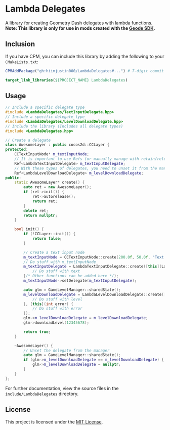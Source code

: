 # Lambda Delegates
A library for creating Geometry Dash delegates with lambda functions.\
**Note: This library is only for use in mods created with the [Geode SDK](https://github.com/geode-sdk/geode).**

## Inclusion
If you have CPM, you can include this library by adding the following to your `CMakeLists.txt`:
```cmake
CPMAddPackage("gh:hiimjustin000/LambdaDelegates#...") # 7-digit commit hash

target_link_libraries(${PROJECT_NAME} LambdaDelegates)
```

## Usage
```cpp
// Include a specific delegate type
#include <LambdaDelegates/TextInputDelegate.hpp>
// Include a specific delegate type
#include <LambdaDelegates/LevelDownloadDelegate.hpp>
// Include the library (Includes all delegate types)
#include <LambdaDelegates.hpp>

// Create a delegate
class AwesomeLayer : public cocos2d::CCLayer {
protected:
    CCTextInputNode* m_textInputNode;
    // It is important to use Refs (or manually manage with retain/release) to prevent automatic deletion
    Ref<LambdaTextInputDelegate> m_textInputDelegate;
    // With these types of delegates, you need to unset it from the manager when you are done with it, so it doesn't get called after the object is deleted
    Ref<LambdaLevelDownloadDelegate> m_levelDownloadDelegate;
public:
    static AwesomeLayer* create() {
        auto ret = new AwesomeLayer();
        if (ret->init()) {
            ret->autorelease();
            return ret;
        }
        delete ret;
        return nullptr;
    }

    bool init() {
        if (!CCLayer::init()) {
            return false;
        }

        // Create a text input node
        m_textInputNode = CCTextInputNode::create(200.0f, 50.0f, "Text...", "bigFont.fnt");
        // Do stuff with m_textInputNode
        m_textInputDelegate = LambdaTextInputDelegate::create([this](LambdaTextInputDelegate* delegate, CCTextInputNode* sender) {
            // Do stuff with text
        }/* Other functions can be added here */);
        m_textInputNode->setDelegate(m_textInputDelegate);

        auto glm = GameLevelManager::sharedState();
        m_levelDownloadDelegate = LambdaLevelDownloadDelegate::create([this](LambdaLevelDownloadDelegate* delegate, GJGameLevel* level) {
            // Do stuff with level
        }, [this](int error) {
            // Do stuff with error
        });
        glm->m_levelDownloadDelegate = m_levelDownloadDelegate;
        glm->downloadLevel(12345678);

        return true;
    }

    ~AwesomeLayer() {
        // Unset the delegate from the manager
        auto glm = GameLevelManager::sharedState();
        if (glm->m_levelDownloadDelegate == m_levelDownloadDelegate) {
            glm->m_levelDownloadDelegate = nullptr;
        }
    }
};
```

For further documentation, view the source files in the `include/LambdaDelegates` directory.

## License
This project is licensed under the [MIT License](./LICENSE).